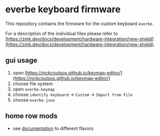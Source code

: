 # everbe keyboard firmware

This repository contains the firmware for the custom keyboard `everbe`.

For a description of the individual files please refer to
[https://zmk.dev/docs/development/hardware-integration/new-shield](https://zmk.dev/docs/development/hardware-integration/new-shield).

## gui usage

1. open [https://nickcoutsos.github.io/keymap-editor/](https://nickcoutsos.github.io/keymap-editor/)
2. choose file system
3. open `everbe.keymap`
4. choose `identify keyboard` -> `Custom` -> `Import from File`
5. choose `everbe.json`


## home row mods

- see [documentation](https://zmk.dev/docs/keymaps/behaviors/hold-tap#hold-tap)
  to different flavors
